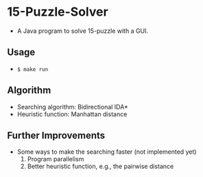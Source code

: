 # 15-Puzzle-Solver

* A Java program to solve 15-puzzle with a GUI.

## Usage

* `$ make run`

## Algorithm

* Searching algorithm: Bidirectional IDA\*
* Heuristic function: Manhattan distance

## Further Improvements

* Some ways to make the searching faster (not implemented yet)
	1. Program parallelism
	2. Better heuristic function, e.g., the pairwise distance
